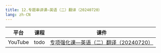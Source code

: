 ```yaml
---
title: 12.专题串讲课—英语（二）翻译（20240720）
lang: zh-CN
---
```



| 平台       | 课程        | 课件                                                                                                                                                                                                                                                                                 |
|----------|-----------|------------------------------------------------------------------------------------------------------------------------------------------------------------------------------------------------------------------------------------------------------------------------------------|
| YouTube  | todo      | [专项强化课—英语（二）翻译（20240720）](../../public/english/%E8%8B%B1%E8%AF%AD%E4%BA%8C-%E6%AD%A3%E5%BC%8F%E8%AF%BE/pdf/%E4%B8%93%E9%A1%B9%E5%BC%BA%E5%8C%96%E8%AF%BE%E2%80%94%E8%8B%B1%E8%AF%AD%EF%BC%88%E4%BA%8C%EF%BC%89%E7%BF%BB%E8%AF%91%EF%BC%8820240720%EF%BC%89%E4%B8%8A%E4%BC%A0.pdf)  |








